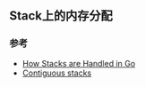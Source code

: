 ## Stack上的内存分配



### 参考

- [How Stacks are Handled in Go](https://blog.cloudflare.com/how-stacks-are-handled-in-go/)
- [Contiguous stacks](https://docs.google.com/document/d/1wAaf1rYoM4S4gtnPh0zOlGzWtrZFQ5suE8qr2sD8uWQ/pub)